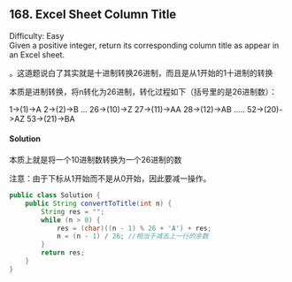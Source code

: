 ## 168. Excel Sheet Column Title
Difficulty: Easy  
Given a positive integer, return its corresponding column title as appear in an Excel sheet.  


。这道题说白了其实就是十进制转换26进制，而且是从1开始的1十进制的转换

本质是进制转换，将n转化为26进制，转化过程如下（括号里的是26进制数）：

1->(1)->A
2->(2)->B
...
26->(10)->Z
27->(11)->AA
28->(12)->AB
.....
52->(20)->AZ
53->(21)->BA  

#### Solution

本质上就是将一个10进制数转换为一个26进制的数

注意：由于下标从1开始而不是从0开始，因此要减一操作。  

```java
public class Solution {
    public String convertToTitle(int n) {
        String res = "";
        while (n > 0) {
            res = (char)((n - 1) % 26 + 'A') + res;
            n = (n - 1) / 26; //相当于减去上一行的余数
        }
        return res;
    }
}
```
